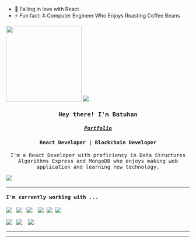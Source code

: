 - :telescope: Falling in love with React
- :zap: Fun fact: A Computer Engineer Who Enjoys Roasting Coffee Beans
<p align='left'>
  <img src="https://github-readme-stats.vercel.app/api?username=batuhantastekin&theme=merko&show_icons=true&count_private=true" height="207px" />
  <img src="https://github-readme-stats.vercel.app/api/top-langs/?username=batuhantastekin&theme=merko"/>
</P>

<h3 align='center'><samp><strong>Hey there! I'm Batuhan </strong></samp></h3> 
 <h5 align='center'><samp><a href="https://batuhantastekin.github.io/">Portfolio</a></samp></h5>
<h4 align='center'> <samp>React Developer | Blockchain Developer </samp></h4>
<p align='center'><samp>
I'm a React Developer with proficiency in Data Structures Algorithms Express and MongoDB who enjoys making web application and learning new technology.
</samp></p>
<p align='center'>
 
  <a href="https://www.linkedin.com/in/batuhantastekin/"><img src="https://img.shields.io/badge/linkedin-%230077B5.svg?&style=for-the-badge&logo=linkedin&logoColor=white" /></a>&nbsp;&nbsp;&nbsp;&nbsp;
</p>
 <hr>
<h4><samp> I'm currently working with ...</samp></h4>
<p >
 <img src="https://img.shields.io/badge/react%20-%2361DAFB.svg?&style=for-the-badge&logo=react&logoColor=white" />&nbsp;&nbsp;&nbsp;<img src="https://img.shields.io/badge/react%20redux%20-%23c21325.svg?&style=for-the-badge&logo=redux&logoColor=white" />&nbsp;&nbsp;&nbsp;<img src="https://img.shields.io/badge/jquery-%23cc6699.svg?&style=for-the-badge&logo=jquery&logoColor=white" />&nbsp;&nbsp;&nbsp;
  <img src="https://img.shields.io/badge/html5%20-%23e34f26.svg?&style=for-the-badge&logo=html5&logoColor=white" />&nbsp;&nbsp;<img src="https://img.shields.io/badge/css3%20-%231572B6.svg?&style=for-the-badge&logo=css3&logoColor=white" />&nbsp;&nbsp;<img src="https://img.shields.io/badge/javascript%20-%23F7DF1E.svg?&style=for-the-badge&logo=javascript&logoColor=white" />&nbsp;&nbsp;
  <p >
<img src="https://img.shields.io/badge/express%20-%23db7093.svg?&style=for-the-badge&logoColor=white" />&nbsp;&nbsp;&nbsp;<img src="https://img.shields.io/badge/mongodb%20-%23c21325.svg?&style=for-the-badge&logo=mongodb&logoColor=white" />&nbsp;&nbsp;&nbsp;
    <img src="[https://img.shields.io/badge/express%20-%23db7093.svg?&style=for-the-badge&logoColor=white](https://img.shields.io/badge/SOLIDITY-%20-orange)" />&nbsp;&nbsp;&nbsp;
    
</p>
<hr>
</p>
<hr>




